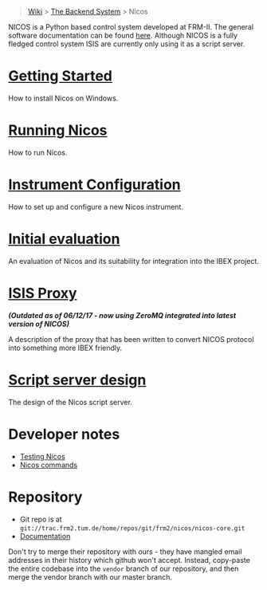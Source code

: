 > [Wiki](Home) > [The Backend System](The-Backend-System) > Nicos

NICOS is a Python based control system developed at FRM-II. The general software documentation can be found [here](http://cdn.frm2.tum.de/fileadmin/stuff/services/ITServices/nicos-master/dirhtml/). Although NICOS is a fully fledged control system ISIS are currently only using it as a script server.

# [Getting Started](Installing-Nicos-on-Windows)

How to install Nicos on Windows.

# [Running Nicos](Running-Nicos)

How to run Nicos.

# [Instrument Configuration](Configuring-a-New-Nicos-Instrument)

How to set up and configure a new Nicos instrument.

# [Initial evaluation](Nicos-evaluation)

An evaluation of Nicos and its suitability for integration into the IBEX project.

# [ISIS Proxy](ISIS-Proxy)

_**(Outdated as of 06/12/17 - now using ZeroMQ integrated into latest version of NICOS)**_

A description of the proxy that has been written to convert NICOS protocol into something more IBEX friendly.

# [Script server design](Script-server-design)

The design of the Nicos script server.

# Developer notes
- [Testing Nicos](testing-nicos)
- [Nicos commands](NICOS-commands)


# Repository

- Git repo is at `git://trac.frm2.tum.de/home/repos/git/frm2/nicos/nicos-core.git`
- [Documentation](http://cdn.frm2.tum.de/fileadmin/stuff/services/ITServices/nicos-2.0/dirhtml/)

Don't try to merge their repository with ours - they have mangled email addresses in their history which github won't accept. Instead, copy-paste the entire codebase into the `vendor` branch of our repository, and then merge the vendor branch with our master branch.